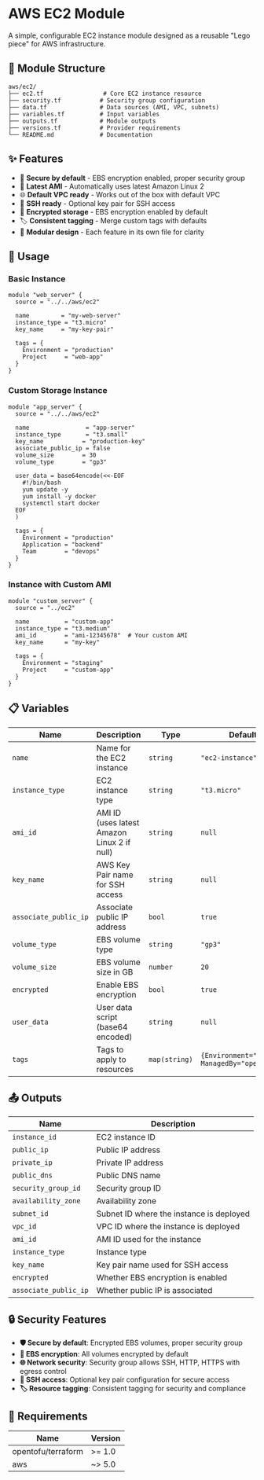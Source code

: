 # AWS EC2 Module

A simple, configurable EC2 instance module designed as a reusable "Lego piece" for AWS infrastructure.

## 📁 Module Structure

```
aws/ec2/
├── ec2.tf                 # Core EC2 instance resource
├── security.tf           # Security group configuration
├── data.tf               # Data sources (AMI, VPC, subnets)
├── variables.tf          # Input variables
├── outputs.tf            # Module outputs
├── versions.tf           # Provider requirements
└── README.md             # Documentation
```

## ✨ Features

- 🔐 **Secure by default** - EBS encryption enabled, proper security group
- 🚀 **Latest AMI** - Automatically uses latest Amazon Linux 2
- 🌐 **Default VPC ready** - Works out of the box with default VPC
- 🔑 **SSH ready** - Optional key pair for SSH access
- 💾 **Encrypted storage** - EBS encryption enabled by default
- 🏷️ **Consistent tagging** - Merge custom tags with defaults
- 🧩 **Modular design** - Each feature in its own file for clarity

## 🚀 Usage

### Basic Instance
```hcl
module "web_server" {
  source = "../../aws/ec2"
  
  name         = "my-web-server"
  instance_type = "t3.micro"
  key_name     = "my-key-pair"
  
  tags = {
    Environment = "production"
    Project     = "web-app"
  }
}
```

### Custom Storage Instance
```hcl
module "app_server" {
  source = "../../aws/ec2"
  
  name                = "app-server"
  instance_type       = "t3.small"
  key_name           = "production-key"
  associate_public_ip = false
  volume_size        = 30
  volume_type        = "gp3"
  
  user_data = base64encode(<<-EOF
    #!/bin/bash
    yum update -y
    yum install -y docker
    systemctl start docker
  EOF
  )
  
  tags = {
    Environment = "production"
    Application = "backend"
    Team        = "devops"
  }
}
```

### Instance with Custom AMI
```hcl
module "custom_server" {
  source = "../ec2"
  
  name          = "custom-app"
  instance_type = "t3.medium"
  ami_id        = "ami-12345678"  # Your custom AMI
  key_name      = "my-key"
  
  tags = {
    Environment = "staging"
    Project     = "custom-app"
  }
}
```

## 📋 Variables

| Name | Description | Type | Default | Required |
|------|-------------|------|---------|----------|
| `name` | Name for the EC2 instance | `string` | `"ec2-instance"` | ❌ |
| `instance_type` | EC2 instance type | `string` | `"t3.micro"` | ❌ |
| `ami_id` | AMI ID (uses latest Amazon Linux 2 if null) | `string` | `null` | ❌ |
| `key_name` | AWS Key Pair name for SSH access | `string` | `null` | ❌ |
| `associate_public_ip` | Associate public IP address | `bool` | `true` | ❌ |
| `volume_type` | EBS volume type | `string` | `"gp3"` | ❌ |
| `volume_size` | EBS volume size in GB | `number` | `20` | ❌ |
| `encrypted` | Enable EBS encryption | `bool` | `true` | ❌ |
| `user_data` | User data script (base64 encoded) | `string` | `null` | ❌ |
| `tags` | Tags to apply to resources | `map(string)` | `{Environment="lab", ManagedBy="opentofu"}` | ❌ |

## 📤 Outputs

| Name | Description |
|------|-------------|
| `instance_id` | EC2 instance ID |
| `public_ip` | Public IP address |
| `private_ip` | Private IP address |
| `public_dns` | Public DNS name |
| `security_group_id` | Security group ID |
| `availability_zone` | Availability zone |
| `subnet_id` | Subnet ID where the instance is deployed |
| `vpc_id` | VPC ID where the instance is deployed |
| `ami_id` | AMI ID used for the instance |
| `instance_type` | Instance type |
| `key_name` | Key pair name used for SSH access |
| `encrypted` | Whether EBS encryption is enabled |
| `associate_public_ip` | Whether public IP is associated |

## 🔒 Security Features

- **🛡️ Secure by default**: Encrypted EBS volumes, proper security group
- **🔐 EBS encryption**: All volumes encrypted by default
- **🌐 Network security**: Security group allows SSH, HTTP, HTTPS with egress control
- **🔑 SSH access**: Optional key pair configuration for secure access
- **🏷️ Resource tagging**: Consistent tagging for security and compliance

## 📝 Requirements

| Name | Version |
|------|---------|
| opentofu/terraform | >= 1.0 |
| aws | ~> 5.0 |